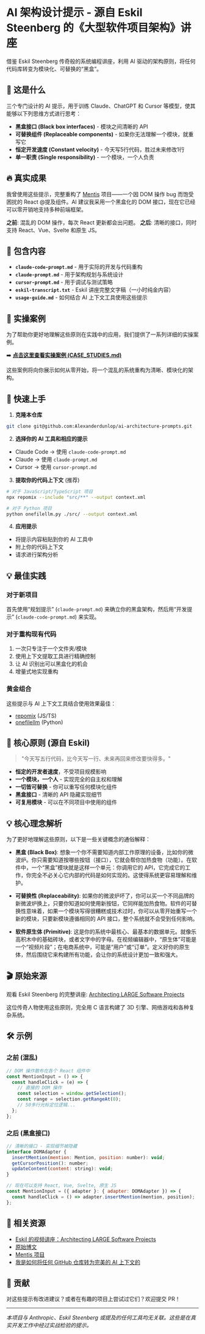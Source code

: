# AI 架构设计提示 - 源自 Eskil Steenberg 的《大型软件项目架构》讲座

借鉴 Eskil Steenberg 传奇般的系统编程讲座，利用 AI 驱动的架构原则，将任何代码库转变为模块化、可替换的“黑盒”。

## 🎯 这是什么

三个专门设计的 AI 提示，用于训练 Claude、ChatGPT 和 Cursor 等模型，使其能够以下列思维方式进行思考：

- **黑盒接口 (Black box interfaces)** - 模块之间清晰的 API
- **可替换组件 (Replaceable components)** - 如果你无法理解一个模块，就重写它
- **恒定开发速度 (Constant velocity)** - 今天写5行代码，胜过未来修改1行
- **单一职责 (Single responsibility)** - 一个模块，一个人负责

## 🔥 真实成果

我曾使用这些提示，完整重构了 [Mentis](https://github.com/Alexanderdunlop/mentis) 项目——一个因 DOM 操作 bug 而饱受困扰的 React @提及组件。AI 建议我采用一个黑盒化的 DOM 接口，现在它已经可以零开销地支持多种前端框架。

**之前**: 混乱的 DOM 操作，每次 React 更新都会出问题。
**之后**: 清晰的接口，同时支持 React、Vue、Svelte 和原生 JS。

## 📁 包含内容

- **`claude-code-prompt.md`** - 用于实际的开发与代码重构
- **`claude-prompt.md`** - 用于架构规划与系统设计
- **`cursor-prompt.md`** - 用于调试与测试策略
- **`eskil-transcript.txt`** - Eskil 讲座完整文字稿（一小时纯金内容）
- **`usage-guide.md`** - 如何结合 AI 上下文工具使用这些提示

## 💼 实操案例

为了帮助你更好地理解这些原则在实践中的应用，我们提供了一系列详细的实操案例。

➡️ **[点击这里查看实操案例 (CASE_STUDIES.md)](./CASE_STUDIES.md)**

这些案例将向你展示如何从零开始，将一个混乱的系统重构为清晰、模块化的架构。

## 🚀 快速上手

1. **克隆本仓库**

```bash
git clone git@github.com:Alexanderdunlop/ai-architecture-prompts.git
```

2. **选择你的 AI 工具和相应的提示**

- Claude Code → 使用 `claude-code-prompt.md`
- Claude → 使用 `claude-prompt.md`
- Cursor → 使用 `cursor-prompt.md`

3. **提取你的代码上下文** (推荐)

```bash
# 对于 JavaScript/TypeScript 项目
npx repomix --include "src/**" --output context.xml

# 对于 Python 项目
python onefilellm.py ./src/ --output context.xml
```

4. **应用提示**

- 将提示内容粘贴到你的 AI 工具中
- 附上你的代码上下文
- 请求进行架构分析

## 💡 最佳实践

### 对于新项目

首先使用“规划提示” (`claude-prompt.md`) 来确立你的黑盒架构，然后用“开发提示” (`claude-code-prompt.md`) 来实现。

### 对于重构现有代码

1. 一次只专注于一个文件夹/模块
2. 使用上下文提取工具进行精确控制
3. 让 AI 识别出可以黑盒化的机会
4. 增量式地实现重构

### 黄金组合

这些提示与 AI 上下文工具结合使用效果最佳：

- [repomix](https://github.com/yamadashy/repomix) (JS/TS)
- [onefilellm](https://github.com/jimmc414/onefilellm) (Python)

## 📖 核心原则 (源自 Eskil)

> "今天写五行代码，比今天写一行、未来再回来修改要快得多。"

- **恒定的开发者速度**，不受项目规模影响
- **一个模块，一个人** - 实现完全的自主权和理解
- **一切皆可替换** - 你可以重写任何模块化组件
- **黑盒接口** - 清晰的 API 隐藏实现细节
- **可复用模块** - 可以在不同项目中使用的组件

## 💡 核心理念解析

为了更好地理解这些原则，以下是一些关键概念的通俗解释：

- **黑盒 (Black Box)**: 想象一个你不需要知道内部工作原理的设备，比如你的微波炉。你只需要知道按哪些按钮（接口），它就会帮你加热食物（功能）。在软件中，一个“黑盒”模块就是这样一个单元：你调用它的 API，它完成它的工作，你完全不必关心它内部的代码是如何实现的。这使得系统更容易理解和维护。

- **可替换性 (Replaceability)**: 如果你的微波炉坏了，你可以买一个不同品牌的新微波炉换上，只要你知道如何使用新按钮，它同样能加热食物。软件的可替换性意味着，如果一个模块写得很糟糕或技术过时，你可以从零开始重写一个新的模块，只要新模块遵循相同的 API 接口，整个系统就不会受到任何影响。

- **软件原生体 (Primitive)**: 这是你的系统中最核心、最基本的数据单元。就像乐高积木中的基础砖块，或者文字中的字母。在视频编辑器中，“原生体”可能是一个“视频片段”；在电商系统中，可能是“用户”或“订单”。定义好你的原生体，然后围绕它来构建所有功能，会让你的系统设计更加一致和强大。

## 🎬 原始来源

观看 Eskil Steenberg 的完整讲座: [Architecting LARGE Software Projects](https://www.youtube.com/watch?v=sSpULGNHyoI)

这位传奇人物使用这些原则，完全用 C 语言构建了 3D 引擎、网络游戏和各种复杂系统。

## 🛠️ 示例

### 之前 (混乱)

```javascript
// DOM 操作散布在各个 React 组件中
const MentionInput = () => {
  const handleClick = (e) => {
    // 直接的 DOM 操作
    const selection = window.getSelection();
    const range = selection.getRangeAt(0);
    // 50多行光标定位逻辑...
  };
};
```

### 之后 (黑盒接口)

```javascript
// 清晰的接口 - 实现细节被隐藏
interface DOMAdapter {
  insertMention(mention: Mention, position: number): void;
  getCursorPosition(): number;
  updateContent(content: string): void;
}

// 现在可以支持 React, Vue, Svelte, 原生 JS
const MentionInput = ({ adapter }: { adapter: DOMAdapter }) => {
  const handleClick = () => adapter.insertMention(mention, position);
};
```

## 🔗 相关资源

- [Eskil 的视频讲座：Architecting LARGE Software Projects](https://www.youtube.com/watch?v=sSpULGNHyoI)
- [原始博文](medium-link)
- [Mentis 项目](https://github.com/Alexanderdunlop/mentis)
- [我是如何将任何 GitHub 仓库转为完美的 AI 上下文的](https://medium.com/vibe-coding/how-i-turn-any-github-repo-into-perfect-ai-context-game-changer-71919d497531)

## 🤝 贡献

对这些提示有改进建议？或者在有趣的项目上尝试过它们？欢迎提交 PR！

---

_本项目与 Anthropic、Eskil Steenberg 或提及的任何工具均无关联。这些是在真实开发工作中经过实战检验的提示。_
